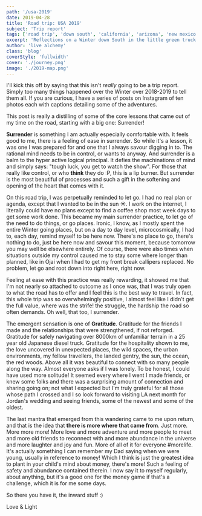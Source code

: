 ```yaml
---
path: '/usa-2019'
date: 2019-04-28
title: 'Road trip: USA 2019'
subject: 'Trip report'
tags: ['road trip', 'down south', 'california', 'arizona', 'new mexico', 'texas', 'trucklife', 'vanlife', 'digitalnomad', 'lessons']
excerpt: 'Reflections on a Winter down South in the little green truck that could'
author: 'live alchemy'
class: 'blog'
coverStyle: 'fullwidth'
cover: './journey.png'
image: './2019-map.png'
---
```


I'll kick this off by saying that this isn't _really_ going to be a trip report. Simply too many things happened over the Winter over 2018-2019 to tell them all. If you are curious, I have a series of posts on Instagram of ten photos each with captions detailing some of the adventures.

This post is really a distilling of some of the core lessons that came out of my time on the road, starting with a big one: Surrender!

**Surrender** is something I am actually especially comfortable with. It feels good to me, there is a feeling of ease in surrender. So while it's a lesson, it was one I was prepared for and one that I always savour digging in to. The rational mind needs to be in control, or wants to anyway. And surrender is a balm to the hyper active logical principal. It defies the machinations of mind and simply says: "tough luck, you get to watch the show". For those that really like control, or who **think** they do :P, this is a lip burner. But surrender is the most beautiful of processes and such a gift in the softening and opening of the heart that comes with it.

On this road trip, I was perpetually reminded to let go. I had no real plan or agenda, except that I wanted to be in the sun ☀️. I work on the internet, I literally could have no plans except to find a coffee shop most week days to get some work done. This became my main surrender practice, to let go of the need to do things, or go places. Ironic, I know, as I mostly spent the entire Winter going places, but on a day to day level, microcosmically, I had to, each day, remind myself to be here now. There's no place to go, there's nothing to do, just be here now and savour this moment, because tomorrow you may well be elsewhere entirely. Of course, there were also times when situations outside my control caused me to stay some where longer than planned, like in Ojai when I had to get my front break callipers replaced. No problem, let go and root down into right here, right now.

Feeling at ease with this practice was really rewarding, it showed me that I'm not nearly so attached to outcome as I once was, that I was truly open to what the road has to offer and I feel this is the best way to travel. In fact, this whole trip was so overwhelmingly positive, I almost feel like I didn't get the full value, where was the strife! the struggle, the hardship the road so often demands. Oh well, that too, I surrender.

The emergent sensation is one of **Gratitude**. Gratitude for the friends I made and the relationships that were strengthened, if not reforged. Gratitude for safely navigating over 8000km of unfamiliar terrain in a 25 year old Japanese diesel truck. Gratitude for the hospitality shown to me, the love uncovered in unexpected places, the wild spaces, the urban environments, my fellow travellers, the landed gentry, the sun, the ocean, the red woods. Above all it was beautiful to connect with so many people along the way. Almost everyone asks if I was lonely. To be honest, I could have used more solitude! It seemed every where I went I made friends, or knew some folks and there was a surprising amount of connection and sharing going on; not what I expected but I'm truly grateful for all those whose path I crossed and I so look forward to visiting LA next month for Jordan's wedding and seeing friends, some of the newest and some of the oldest.

The last mantra that emerged from this wandering came to me upon return, and that is the idea that **there is more where that came from**. Just more. More more more! More love and more adventure and more people to meet and more old friends to reconnect with and more abundance in the universe and more laughter and joy and fun. More of all of it for everyone #morelife. It's actually something I can remember my Dad saying when we were young, usually in reference to money! Which I think is just the greatest idea to plant in your child's mind about money, there's more! Such a feeling of safety and abundance contained therein. I now say it to myself regularly, about anything, but it's a good one for the money game if that's a challenge, which it is for me some days.

So there you have it, the inward stuff :)

Love & Light

